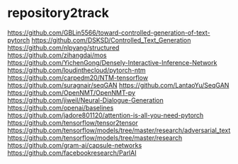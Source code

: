 # repository2track

https://github.com/GBLin5566/toward-controlled-generation-of-text-pytorch
https://github.com/DSKSD/Controlled_Text_Generation <br />
https://github.com/nlpyang/structured <br />
https://github.com/zihangdai/mos <br />
    https://github.com/YichenGong/Densely-Interactive-Inference-Network 
    https://github.com/loudinthecloud/pytorch-ntm 
    https://github.com/carpedm20/NTM-tensorflow 
    https://github.com/suragnair/seqGAN 
    https://github.com/LantaoYu/SeqGAN 
    https://github.com/OpenNMT/OpenNMT-py 
    https://github.com/jiweil/Neural-Dialogue-Generation 
    https://github.com/openai/baselines 
    https://github.com/jadore801120/attention-is-all-you-need-pytorch 
    https://github.com/tensorflow/tensor2tensor 
    https://github.com/tensorflow/models/tree/master/research/adversarial_text 
    https://github.com/tensorflow/models/tree/master/research 
    https://github.com/gram-ai/capsule-networks 
    https://github.com/facebookresearch/ParlAI 
